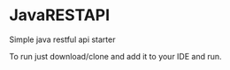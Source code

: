 # JavaRESTAPI
Simple java restful api starter 


To run just download/clone and add it to your IDE and run.
